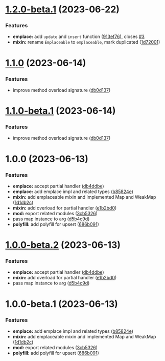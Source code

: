 # [1.2.0-beta.1](https://github.com/TomokiMiyauci/upsert/compare/1.1.0...1.2.0-beta.1) (2023-06-22)


### Features

* **emplace:** add `update` and `insert` function ([913ef76](https://github.com/TomokiMiyauci/upsert/commit/913ef7686ed7a186384aef0fd48b5f45d567db53)), closes [#3](https://github.com/TomokiMiyauci/upsert/issues/3)
* **mixin:** rename `Emplaceable` to `emplaceable`, mark duplicated ([1d72001](https://github.com/TomokiMiyauci/upsert/commit/1d72001c1158c51776849f5b2a0291742b34f873))

# [1.1.0](https://github.com/TomokiMiyauci/upsert/compare/1.0.0...1.1.0) (2023-06-14)


### Features

* improve method overload signature ([db0d137](https://github.com/TomokiMiyauci/upsert/commit/db0d137f72d99f67a402241e16c57b6a6ac0279a))

# [1.1.0-beta.1](https://github.com/TomokiMiyauci/upsert/compare/1.0.0...1.1.0-beta.1) (2023-06-14)


### Features

* improve method overload signature ([db0d137](https://github.com/TomokiMiyauci/upsert/commit/db0d137f72d99f67a402241e16c57b6a6ac0279a))

# 1.0.0 (2023-06-13)


### Features

* **emplace:** accept partial handler ([db4ddbe](https://github.com/TomokiMiyauci/upsert/commit/db4ddbe0865ad3c680369317f0d56ddc04c83634))
* **emplace:** add emplace impl and related types ([b85824e](https://github.com/TomokiMiyauci/upsert/commit/b85824e7d433b2bc6ce7984d48ead95f273e557f))
* **mixin:** add emplaceable mixin and implemented Map and WeakMap ([1d1db2c](https://github.com/TomokiMiyauci/upsert/commit/1d1db2c1a65389b1f4af341aec048e8314844388))
* **mixin:** add overload for partial handler ([e1b2bd0](https://github.com/TomokiMiyauci/upsert/commit/e1b2bd0268e889c44f5117869aedf3607ad47997))
* **mod:** export related modules ([3cb5326](https://github.com/TomokiMiyauci/upsert/commit/3cb5326f621cca3d74b35cb6cb0fcd664343479b))
* pass map instance to arg ([d5b4c9d](https://github.com/TomokiMiyauci/upsert/commit/d5b4c9dd61c58d2f79223daa4b6e3c59b826a977))
* **polyfill:** add polyfill for upsert ([686b091](https://github.com/TomokiMiyauci/upsert/commit/686b0918b92457845fe62832bf781e920afbe933))

# [1.0.0-beta.2](https://github.com/TomokiMiyauci/upsert/compare/1.0.0-beta.1...1.0.0-beta.2) (2023-06-13)


### Features

* **emplace:** accept partial handler ([db4ddbe](https://github.com/TomokiMiyauci/upsert/commit/db4ddbe0865ad3c680369317f0d56ddc04c83634))
* **mixin:** add overload for partial handler ([e1b2bd0](https://github.com/TomokiMiyauci/upsert/commit/e1b2bd0268e889c44f5117869aedf3607ad47997))
* pass map instance to arg ([d5b4c9d](https://github.com/TomokiMiyauci/upsert/commit/d5b4c9dd61c58d2f79223daa4b6e3c59b826a977))

# 1.0.0-beta.1 (2023-06-13)


### Features

* **emplace:** add emplace impl and related types ([b85824e](https://github.com/TomokiMiyauci/upsert/commit/b85824e7d433b2bc6ce7984d48ead95f273e557f))
* **mixin:** add emplaceable mixin and implemented Map and WeakMap ([1d1db2c](https://github.com/TomokiMiyauci/upsert/commit/1d1db2c1a65389b1f4af341aec048e8314844388))
* **mod:** export related modules ([3cb5326](https://github.com/TomokiMiyauci/upsert/commit/3cb5326f621cca3d74b35cb6cb0fcd664343479b))
* **polyfill:** add polyfill for upsert ([686b091](https://github.com/TomokiMiyauci/upsert/commit/686b0918b92457845fe62832bf781e920afbe933))
